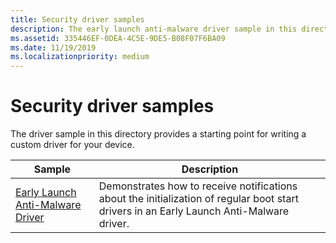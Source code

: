 ```yaml
---
title: Security driver samples
description: The early launch anti-malware driver sample in this directory provides a starting point for writing a custom driver for your device.
ms.assetid: 335446EF-0DEA-4C5E-9DE5-B08F07F6BA09
ms.date: 11/19/2019
ms.localizationpriority: medium
---
```


# Security driver samples

The driver sample in this directory provides a starting point for writing a custom driver for your device.

| Sample | Description
| --- | --- |
| [Early Launch Anti-Malware Driver](https://docs.microsoft.com/samples/microsoft/windows-driver-samples/early-launch-anti-malware-driver) | Demonstrates how to receive notifications about the initialization of regular boot start drivers in an Early Launch Anti-Malware driver. |
